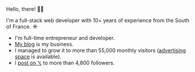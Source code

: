 Hello, there! 👋🏻

I'm a full-stack web developer with 10+ years of experience from the South of France. ☀️

- I'm full-time entrepreneur and developer.
- [My blog](https://benjamincrozat.com) is my business.
- I managed to grow it to more than 55,000 monthly visitors ([advertising space](https://benjamincrozat.com/media-kit) is available).
- I [post on 𝕏](https://twitter.com/benjamincrozat) to more than 4,800 followers.
